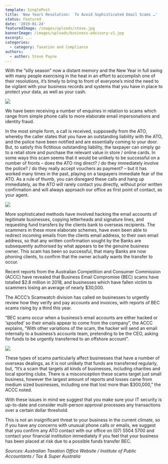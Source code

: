 ```yaml
---
template: SinglePost
title: 'New Years Resolution:  To Avoid Sophisticated Email Scams …'
status: Featured
date: '2019-01-24'
featuredImage: /images/uploads/steve.jpg
bannerImage: /images/uploads/business-advisory-v1.jpg
excerpt: ...
categories:
  - category: Taxation and Compliance
authors:
  - author: Steve Payne
---
```

With the “silly season” now a distant memory and the New Year in full swing with many people exercising in the heat in an effort to accomplish one of their resolutions, it’s timely to bring to front of everyone’s mind the need to be vigilant with your business records and systems that you have in place to protect your data, as well as your cash.

![](/images/uploads/sp2.jpg)

We have been receiving a number of enquiries in relation to scams which range from simple phone calls to more elaborate email impersonations and identity fraud.

In the most simple form, a call is received, supposedly from the ATO, whereby the caller states that you have an outstanding liability with the ATO, and the police have been notified and are essentially coming to your door.  But, to satisfy this fictitious outstanding liability, the taxpayer can simply go to a retail store and purchase the relevant value in store / online cards.  In some ways this scam seems that it would be unlikely to be successful on a number of fronts – does the ATO ring direct? / do they immediately involve the police? / do they really accept vouchers as payment?  – but it has worked many times in the past, playing on a taxpayers immediate fear of the ATO.  As a rule of thumb, you can disregard these calls and hang up immediately, as the ATO will rarely contact you directly, without prior written confirmation and will always approach our office as first point of contact, as your agent.

![](/images/uploads/sp1.jpg)

More sophisticated methods have involved hacking the email accounts of legitimate businesses, copying letterheads and signature lines, and requesting fund transfers by the clients bank to overseas recipients.  The scammers in these more elaborate schemes, have even been able to redirect incoming emails from the clients email address, to their own email address, so that any written confirmation sought by the Banks are subsequently authorised by what appears to be the genuine business owner.  This scam has been so successful, that many Banks are now phoning clients, to confirm that the owner actually wants the transfer to occur.

Recent reports from the Australian Competition and Consumer Commission (ACCC) have revealed that Business Email Compromise (BEC) scams have totalled $2.8 million in 2018, and businesses which have fallen victim to scammers losing an average of nearly $30,000.

 The ACCC’s Scamwatch division has called on businesses to urgently review how they verify and pay accounts and invoices, with reports of BEC scams rising by a third this year.

“BEC scams occur when a business’s email accounts are either hacked or ‘spoofed’ so their emails appear to come from the company”, the ACCC explains,  “With other variations of the scam, the hacker will send an email internally to a business’s accounts team, pretending to be the CEO, asking for funds to be urgently transferred to an offshore account”. 

![](/images/uploads/sp.jpg)

These types of scams particularly affect businesses that have a number of overseas dealings, as it is not unlikely that funds are transferred regularly, but, “It’s a scam that targets all kinds of businesses, including charities and local sporting clubs. There is a misconception these scams target just small business, however the largest amount of reports and losses came from medium sized businesses, including one that lost more than $300,000,” the ACCC noted.

With these issues in mind we suggest that you make sure your IT security is up-to-date and consider multi-person approval processes any transactions over a certain dollar threshold.

This is not an insignificant threat to your business in the current climate,  so if you have any concerns with unusual phone calls or emails, we suggest that you confirm any ATO contact with our office on (07) 5504 5700 and contact your financial institution immediately if you feel that your business has been placed at risk due to a possible funds transfer BEC.

_Sources: Australian Taxation Office Website / Institute of Public Accountants / Tax & Super Australia_
